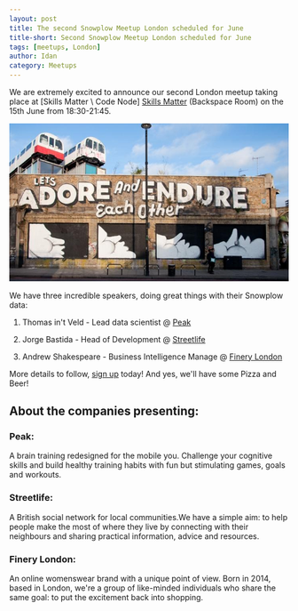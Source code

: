 ```yaml
---
layout: post
title: The second Snowplow Meetup London scheduled for June
title-short: Second Snowplow Meetup London scheduled for June
tags: [meetups, London]
author: Idan
category: Meetups
---
```


We are extremely excited to announce our second London meetup taking place at [Skills Matter \ Code Node] [Skills Matter] (Backspace Room) on the 15th June from 18:30-21:45.

![London-pic]

We have three incredible speakers, doing great things with their Snowplow data:

1. Thomas in't Veld - Lead data scientist @ [Peak]

2. Jorge Bastida - Head of Development @ [Streetlife]

3. Andrew Shakespeare - Business Intelligence Manage @ [Finery London]

More details to follow, [sign up] today! And yes, we'll have some Pizza and Beer!

<!--more-->

## About the companies presenting:

### Peak:

A brain training redesigned for the mobile you. Challenge your cognitive skills and build healthy training habits with fun but stimulating games, goals and workouts.

### Streetlife:

A British social network for local communities.We have a simple aim: to help people make the most of where they live by connecting with their neighbours and sharing practical information, advice and resources.

### Finery London:

An online womenswear brand with a unique point of view. Born in 2014, based in London, we're a group of like-minded individuals who share the same goal: to put the excitement back into shopping.

[London-pic]: /assets/img/blog/2016/05/shoreditch.jpg
[Peak]: http://www.peak.net/
[Streetlife]: https://www.streetlife.com/
[Finery London]: https://www.finerylondon.com/
[Skills Matter]: https://skillsmatter.com/
[sign up]: http://www.meetup.com/Snowplow-Analytics-London/events/230871831/
